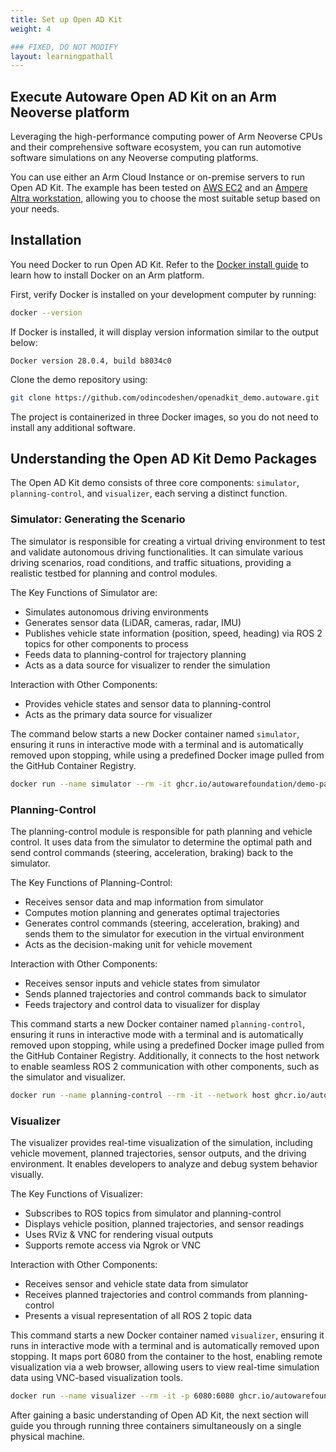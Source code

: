 ```yaml
---
title: Set up Open AD Kit
weight: 4

### FIXED, DO NOT MODIFY
layout: learningpathall
---
```


## Execute Autoware Open AD Kit on an Arm Neoverse platform

Leveraging the high-performance computing power of Arm Neoverse CPUs and their comprehensive software ecosystem, you can run automotive software simulations on any Neoverse computing platforms.

You can use either an Arm Cloud Instance or on-premise servers to run Open AD Kit.
The example has been tested on [AWS EC2](https://aws.amazon.com/ec2/) and an [Ampere Altra workstation](https://www.ipi.wiki/products/ampere-altra-developer-platform), allowing you to choose the most suitable setup based on your needs.

## Installation

You need Docker to run Open AD Kit. Refer to the [Docker install guide](https://learn.arm.com/install-guides/docker/) to learn how to install Docker on an Arm platform.

First, verify Docker is installed on your development computer by running:

```bash
docker --version
```

If Docker is installed, it will display version information similar to the output below:

```output
Docker version 28.0.4, build b8034c0
```

Clone the demo repository using:

```bash
git clone https://github.com/odincodeshen/openadkit_demo.autoware.git
```

The project is containerized in three Docker images, so you do not need to install any additional software.

## Understanding the Open AD Kit Demo Packages

The Open AD Kit demo consists of three core components: `simulator`, `planning-control`, and `visualizer`, each serving a distinct function.

### Simulator: Generating the Scenario

The simulator is responsible for creating a virtual driving environment to test and validate autonomous driving functionalities. It can simulate various driving scenarios, road conditions, and traffic situations, providing a realistic testbed for planning and control modules.

The Key Functions of Simulator are:

- Simulates autonomous driving environments
- Generates sensor data (LiDAR, cameras, radar, IMU)
- Publishes vehicle state information (position, speed, heading) via ROS 2 topics for other components to process
- Feeds data to planning-control for trajectory planning
- Acts as a data source for visualizer to render the simulation

Interaction with Other Components:
- Provides vehicle states and sensor data to planning-control
- Acts as the primary data source for visualizer

The command below starts a new Docker container named `simulator`, ensuring it runs in interactive mode with a terminal and is automatically removed upon stopping, while using a predefined Docker image pulled from the GitHub Container Registry.

```bash
docker run --name simulator --rm -it ghcr.io/autowarefoundation/demo-packages:simulator
```

### Planning-Control

The planning-control module is responsible for path planning and vehicle control. It uses data from the simulator to determine the optimal path and send control commands (steering, acceleration, braking) back to the simulator.

The Key Functions of Planning-Control:
- Receives sensor data and map information from simulator
- Computes motion planning and generates optimal trajectories
- Generates control commands (steering, acceleration, braking) and sends them to the simulator for execution in the virtual environment
- Acts as the decision-making unit for vehicle movement

Interaction with Other Components:
- Receives sensor inputs and vehicle states from simulator
- Sends planned trajectories and control commands back to simulator
- Feeds trajectory and control data to visualizer for display

This command starts a new Docker container named `planning-control`, ensuring it runs in interactive mode with a terminal and is automatically removed upon stopping, while using a predefined Docker image pulled from the GitHub Container Registry. Additionally, it connects to the host network to enable seamless ROS 2 communication with other components, such as the simulator and visualizer.

```bash
docker run --name planning-control --rm -it --network host ghcr.io/autowarefoundation/demo-packages:planning-control
```

### Visualizer

The visualizer provides real-time visualization of the simulation, including vehicle movement, planned trajectories, sensor outputs, and the driving environment. It enables developers to analyze and debug system behavior visually.

The Key Functions of Visualizer:
- Subscribes to ROS topics from simulator and planning-control
- Displays vehicle position, planned trajectories, and sensor readings
- Uses RViz & VNC for rendering visual outputs
- Supports remote access via Ngrok or VNC

Interaction with Other Components:
- Receives sensor and vehicle state data from simulator
- Receives planned trajectories and control commands from planning-control
- Presents a visual representation of all ROS 2 topic data

This command starts a new Docker container named `visualizer`, ensuring it runs in interactive mode with a terminal and is automatically removed upon stopping. It maps port 6080 from the container to the host, enabling remote visualization via a web browser, allowing users to view real-time simulation data using VNC-based visualization tools.

```bash
docker run --name visualizer --rm -it -p 6080:6080 ghcr.io/autowarefoundation/demo-packages:visualizer
```

After gaining a basic understanding of Open AD Kit, the next section will guide you through running three containers simultaneously on a single physical machine.
